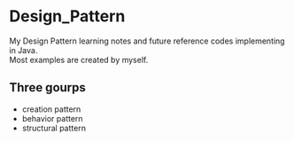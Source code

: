 # Design_Pattern
  My Design Pattern learning notes and future reference codes implementing in Java.  
  Most examples are created by myself.
## Three gourps
  - creation pattern
  - behavior pattern
  - structural pattern
